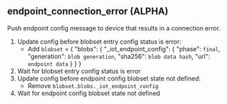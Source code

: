 
## endpoint_connection_error (ALPHA)

Push endpoint config message to device that results in a connection error.

1. Update config before blobset entry config status is error:
    * Add `blobset` = { "blobs": { "_iot_endpoint_config": { "phase": `final`, "generation": `blob generation`, "sha256": `blob data hash`, "url": `endpoint data` } } }
1. Wait for blobset entry config status is error
1. Update config before endpoint config blobset state not defined:
    * Remove `blobset.blobs._iot_endpoint_config`
1. Wait for endpoint config blobset state not defined
